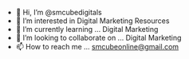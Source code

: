- 👋 Hi, I’m @smcubedigitals
- 👀 I’m interested in Digital Marketing Resources
- 🌱 I’m currently learning ... Digital Marketing
- 💞️ I’m looking to collaborate on ... Digital Marketing
- 📫 How to reach me ... smcubeonline@gmail.com


<!---
smcubedigitals/smcubedigitals is a ✨ special ✨ repository because its `README.md` (this file) appears on your GitHub profile.
You can click the Preview link to take a look at your changes.
--->
